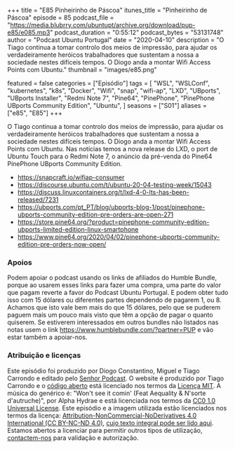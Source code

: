 +++
title = "E85 Pinheirinho de Páscoa"
itunes_title = "Pinheirinho de Páscoa"
episode = 85
podcast_file = "https://media.blubrry.com/ubuntupt/archive.org/download/pup-e85/e085.mp3"
podcast_duration = "0:55:12"
podcast_bytes = "53131748"
author = "Podcast Ubuntu Portugal"
date = "2020-04-10"
description = "O Tiago continua a tomar controlo dos meios de impressão, para ajudar os verdadeiramente heróicos trabalhadores que sustentam a nossa a sociedade nestes difíceis tempos. O Diogo anda a montar Wifi Access Points com Ubuntu."
thumbnail = "images/e85.png"

featured = false
categories = ["Episódio"]
tags = [
  "WSL",
  "WSLConf",
  "kubernetes",
  "k8s",
  "Docker",
  "Wifi",
  "snap",
  "wifi-ap",
  "LXD",
  "UBports",
  "UBports Installer",
  "Redmi Note 7",
  "Pine64",
  "PinePhone",
  "PinePhone UBports Community Edition",
  "Ubuntu",
]
seasons = ["S01"]
aliases = ["e85", "E85"]
+++

O Tiago continua a tomar controlo dos meios de impressão, para ajudar os verdadeiramente heróicos trabalhadores que sustentam a nossa a sociedade nestes difíceis tempos. O Diogo anda a montar Wifi Access Points com Ubuntu.
Nas notícias temos a nova release do LXD, o port de Ubuntu Touch para o Redmi Note 7, o anúncio da pré-venda do Pine64 PinePhone UBports Community Edition.

* https://snapcraft.io/wifiap-consumer
* https://discourse.ubuntu.com/t/ubuntu-20-04-testing-week/15043
* https://discuss.linuxcontainers.org/t/lxd-4-0-lts-has-been-released/7231
* https://ubports.com/pt_PT/blog/ubports-blog-1/post/pinephone-ubports-community-edition-pre-orders-are-open-271
* https://store.pine64.org/?product=pinephone-community-edition-ubports-limited-edition-linux-smartphone
* https://www.pine64.org/2020/04/02/pinephone-ubports-community-edition-pre-orders-now-open/


### Apoios
Podem apoiar o podcast usando os links de afiliados do Humble Bundle, porque ao usarem esses links para fazer uma compra, uma parte do valor que pagam reverte a favor do Podcast Ubuntu Portugal.
E podem obter tudo isso com 15 dólares ou diferentes partes dependendo de pagarem 1, ou 8.
Achamos que isto vale bem mais do que 15 dólares, pelo que se puderem paguem mais um pouco mais visto que têm a opção de pagar o quanto quiserem.
Se estiverem interessados em outros bundles não listados nas notas usem o link https://www.humblebundle.com/?partner=PUP e vão estar também a apoiar-nos.

### Atribuição e licenças
Este episódio foi produzido por Diogo Constantino, Miguel e Tiago Carrondo e editado pelo [Senhor Podcast](https://senhorpodcast.pt/).
O website é produzido por Tiago Carrondo e o [código aberto](https://gitlab.com/podcastubuntuportugal/website) está licenciado nos termos da [Licença MIT](https://gitlab.com/podcastubuntuportugal/website/main/LICENSE).
A música do genérico é: "Won't see it comin' (Feat Aequality & N'sorte d'autruche)", por Alpha Hydrae e está licenciada nos termos da [CC0 1.0 Universal License](https://creativecommons.org/publicdomain/zero/1.0/).
Este episódio e a imagem utilizada estão licenciados nos termos da licença: [Attribution-NonCommercial-NoDerivatives 4.0 International (CC BY-NC-ND 4.0)](https://creativecommons.org/licenses/by-nc-nd/4.0/), [cujo texto integral pode ser lido aqui](https://creativecommons.org/licenses/by-nc-nd/4.0/legalcode). Estamos abertos a licenciar para permitir outros tipos de utilização, [contactem-nos](https://podcastubuntuportugal.org/contactos) para validação e autorização.

